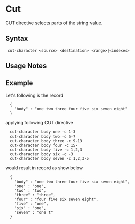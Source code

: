 # Cut

CUT directive selects parts of the string value.

## Syntax

```
 cut-character <source> <destination> <range>|<indexes>
```

## Usage Notes


## Example

Let's following is the record

```
  {
    "body" : "one two three four five six seven eight"
  }
```

applying following CUT directive

```
  cut-character body one -c 1-3
  cut-character body two -c 5-7
  cut-character body three -c 9-13
  cut-character body four -c 15-
  cut-character body five -c 1,2,3
  cut-character body six -c -3
  cut-character body seven -c 1,2,3-5
```

would result in record as show below

```
  {
    "body" : "one two three four five six seven eight",
    "one" : "one",
    "two" : "two",
    "three" : "three",
    "four" : "four five six seven eight",
    "five" : "one",
    "six" : "one",
    "seven" : "one t"
  }
```

